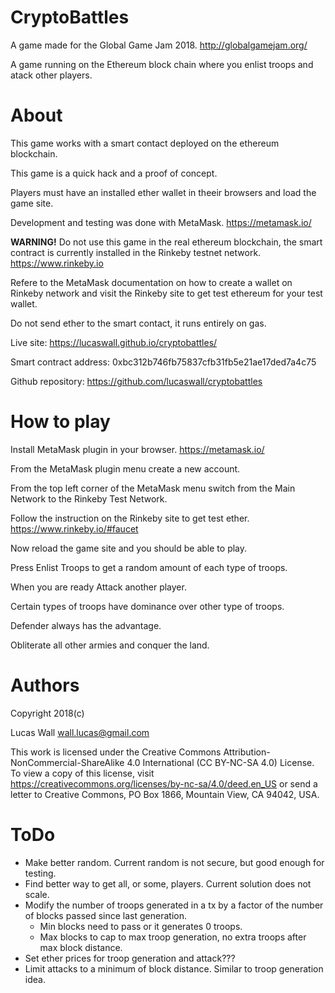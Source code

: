 
# CryptoBattles #

A game made for the Global Game Jam 2018. http://globalgamejam.org/

A game running on the Ethereum block chain where you enlist troops and atack other players.


# About

This game works with a smart contact deployed on the ethereum blockchain.

This game is a quick hack and a proof of concept.

Players must have an installed ether wallet in theeir browsers and load the game site.

Development and testing was done with MetaMask. https://metamask.io/

**WARNING!** Do not use this game in the real ethereum blockchain, the smart contract is currently
installed in the Rinkeby testnet network. https://www.rinkeby.io

Refere to the MetaMask documentation on how to create a wallet on Rinkeby network and visit the
Rinkeby site to get test ethereum for your test wallet.

Do not send ether to the smart contact, it runs entirely on gas.

Live site: https://lucaswall.github.io/cryptobattles/

Smart contract address: 0xbc312b746fb75837cfb31fb5e21ae17ded7a4c75

Github repository: https://github.com/lucaswall/cryptobattles


# How to play

Install MetaMask plugin in your browser. https://metamask.io/

From the MetaMask plugin menu create a new account.

From the top left corner of the MetaMask menu switch from the Main Network to the Rinkeby Test Network.

Follow the instruction on the Rinkeby site to get test ether. https://www.rinkeby.io/#faucet

Now reload the game site and you should be able to play.

Press Enlist Troops to get a random amount of each type of troops.

When you are ready Attack another player. 

Certain types of troops have dominance over other type of troops.

Defender always has the advantage.

Obliterate all other armies and conquer the land.


# Authors

Copyright 2018(c)

Lucas Wall <wall.lucas@gmail.com>

This work is licensed under the Creative Commons Attribution-NonCommercial-ShareAlike 4.0 International (CC BY-NC-SA 4.0) License. To view a copy of this license, visit https://creativecommons.org/licenses/by-nc-sa/4.0/deed.en_US or send a letter to Creative Commons, PO Box 1866, Mountain View, CA 94042, USA.


# ToDo

* Make better random. Current random is not secure, but good enough for testing.
* Find better way to get all, or some, players. Current solution does not scale.
* Modify the number of troops generated in a tx by a factor of the number of blocks passed since last generation.
	* Min blocks need to pass or it generates 0 troops.
	* Max blocks to cap to max troop generation, no extra troops after max block distance.
* Set ether prices for troop generation and attack???
* Limit attacks to a minimum of block distance. Similar to troop generation idea.
